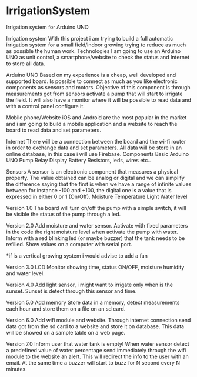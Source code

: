 # IrrigationSystem
Irrigation system for Arduino UNO

Irrigation system
With this project i am trying to build a full automatic irrigation system for a small field/indoor growing trying to reduce as much as possible the human work.
Technologies
I am going to use an Arduino UNO as unit control, a smartphone/website to check the status and Internet to store all data.

Arduino UNO
Based on my experience is a cheap, well developed and supported board.
Is possible to connect as much as you like electronic components as sensors and motors.
Objective of this component is through measurements got from sensors activate a pump that will start to irrigate the field. It will also have a monitor where it will be possible to read data and with a control panel configure it. 

Mobile phone/Website
iOS and Android are the most popular in the market and i am going to build a mobile application and a website to reach the board to read data and set parameters. 

Internet
There will be a connection between the board and the wi-fi router in order to exchange data and set parameters. All data will be store in an online database, in this case i will use Firebase. 
Components
Basic
Arduino UNO
Pump 
Relay
Display
Battery
Resistors, leds, wires etc..

Sensors
A sensor is an electronic component that measures a physical property.
The value obtained can be analog or digital and we can simplify the difference saying that the first is when we have a range of infinite values between for instance -100 and +100, the digital one is a value that is expressed in either 0 or 1 (On/Off).
Moisture
Temperature 
Light
Water level

Version 1.0
The board will turn on/off the pump with a simple switch, it will be visible the status of the pump through a led.

Version 2.0
Add moisture and water sensor.
Activate with fixed parameters in the code the right moisture level when activate the pump with water. 
Inform with a red blinking led (or maybe buzzer) that the tank needs to be refilled.
Show values on a computer with serial port. 

*if is a vertical growing system i would advise to add a fan

Version 3.0
LCD Monitor showing time, status ON/OFF, moisture humidity and water level.

Version 4.0
Add light sensor, i might want to irrigate only when is the sunset. 
Sunset is detect through this sensor and time.

Version 5.0
Add memory
Store data in a memory, detect measurements each hour and store them on a file on an sd card.

Version 6.0
Add wifi module and website.
Through internet connection send data got from the sd card to a website and store it on database.
This data will be showed on a sample table on a web page.

Version 7.0
Inform user that water tank is empty!
When water sensor detect a predefined value of water percentage send immediately through the wifi module to the website an alert. This will redirect the info to the user with an email. 
At the same time a buzzer will start to buzz for N second every N minutes.
